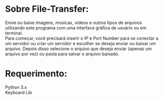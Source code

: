 # Sobre File-Transfer:

Envie ou baixe imagens, músicas, vídeos e outros tipos de arquivos utilizando este programa com uma interface gráfica de usuário ou em terminal. <br />
Para começar, você precisará inserir o IP e Port Number para se conectar a um servidor ou criar um servidor e escolher se deseja enviar ou baixar um arquivo. Depois disso selecione o arquivo que deseja enviar (apenas um arquivo por vez) ou pasta para salvar o arquivo baixado.

# Requerimento:
Python 3.x <br />
Keyboard Lib

